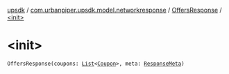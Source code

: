 [upsdk](../../index.md) / [com.urbanpiper.upsdk.model.networkresponse](../index.md) / [OffersResponse](index.md) / [&lt;init&gt;](./-init-.md)

# &lt;init&gt;

`OffersResponse(coupons: `[`List`](https://kotlinlang.org/api/latest/jvm/stdlib/kotlin.collections/-list/index.html)`<`[`Coupon`](../-coupon/index.md)`>, meta: `[`ResponseMeta`](../-response-meta/index.md)`)`